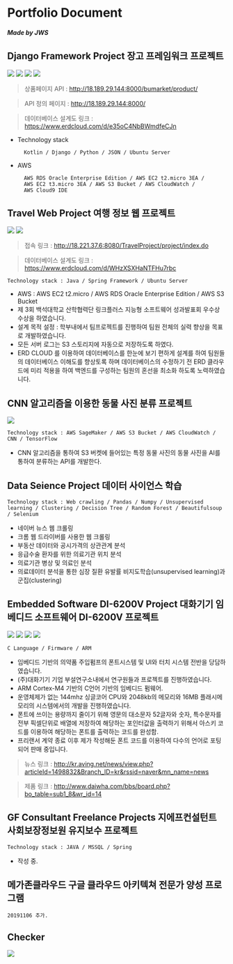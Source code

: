 # Portfolio Document
##### ***Made by JWS***

Django Framework Project 장고 프레임워크 프로젝트
------------------------------------------------------------------------------------------
<img src="https://raw.githubusercontent.com/dsg890789/JwsPortfolio/master/Django%20Framework%20Project/Scalable%20RESTful%20Server%20Architecture.png">
<img src="https://raw.githubusercontent.com/dsg890789/JwsPortfolio/master/Django%20Framework%20Project/REST%20API.png">
<img src="https://raw.githubusercontent.com/dsg890789/JwsPortfolio/master/Django%20Framework%20Project/BuMarket%20API%20Document.png">
<img src="https://raw.githubusercontent.com/dsg890789/JwsPortfolio/master/Django%20Framework%20Project/BuMarket%20Database.png">

> 상품페이지 API : http://18.189.29.144:8000/bumarket/product/

> API 정의 페이지 : http://18.189.29.144:8000/

> 데이터베이스 설계도 링크 : https://www.erdcloud.com/d/e35oC4NbBWmdfeCJn

- Technology stack
        
        Kotlin / Django / Python / JSON / Ubuntu Server
- AWS
        
        AWS RDS Oracle Enterprise Edition / AWS EC2 t2.micro 3EA / 
        AWS EC2 t3.micro 3EA / AWS S3 Bucket / AWS CloudWatch / 
        AWS Cloud9 IDE

Travel Web Project 여행 정보 웹 프로젝트
-------------------------------------------------------------------------------------------
<img src="https://raw.githubusercontent.com/dsg890789/JwsPortfolio/master/Travel%20Web%20Project/Travel%20index%20small.png">
<img src="https://raw.githubusercontent.com/dsg890789/JwsPortfolio/master/Travel%20Web%20Project/Travel%20DB.png">

> 접속 링크 : http://18.221.37.6:8080/TravelProject/project/index.do

> 데이터베이스 설계도 링크 : https://www.erdcloud.com/d/WHzXSXHaNTFHu7rbc

    Technology stack : Java / Spring Framework / Ubuntu Server

- AWS : AWS EC2 t2.micro / AWS RDS Oracle Enterprise Edition / AWS S3 Bucket
- 제 3회 백석대학교 산학협력단 링크플러스 지능형 소프트웨어 성과발표회 우수상 수상을 하였습니다.
- 설계 목적 설정 : 학부내에서 팀프로젝트를 진행하여 팀원 전체의 실력 향상을 목표로 개발하였습니다.
- 모든 서버 로그는 S3 스토리지에 자동으로 저장하도록 하였다.
- ERD CLOUD 를 이용하여 데이터베이스를 한눈에 보기 편하게 설계를 하여 팀원들의 데이터베이스 이해도를 향상토록 하며 데이터베이스의 수정하기 전 ERD 클라우드에 미리 적용을 하여 백엔드를 구성하는 팀원의 혼선을 최소화 하도록 노력하였습니다.

CNN 알고리즘을 이용한 동물 사진 분류 프로젝트
------------------------------------------------------------------------------------------
<img src="https://raw.githubusercontent.com/dsg890789/JwsPortfolio/master/CNN%20Model%20Project/CNN%20Model%20Project%20%EC%84%A4%EA%B3%84%20%ED%8C%8C%EC%9D%BC.png">

    Technology stack : AWS SageMaker / AWS S3 Bucket / AWS CloudWatch / CNN / TensorFlow

 - CNN 알고리즘을 통하여 S3 버켓에 들어있는 특정 동물 사진의 동물 사진을 AI를 통하여 분류하는 API를 개발한다.

Data Seience Project 데이터 사이언스 학습
------------------------------------------------------------------------------------------
    Technology stack : Web crawling / Pandas / Numpy / Unsupervised learning / Clustering / Decision Tree / Random Forest / Beautifulsoup / Selenium

- 네이버 뉴스 웹 크롤링
- 크롬 웹 드라이버를 사용한 웹 크롤링
- 부동산 데이터와 공시가격의 상관관계 분석
- 응급수술 환자를 위한 의료기관 위치 분석
- 의료기관 병상 및 의료인 분석
- 의료데이터 분석을 통한 심장 질환 유발률 비지도학습(unsupervised learning)과 군집(clustering)


Embedded Software DI-6200V Project 대화기기 임베디드 소프트웨어 DI-6200V 프로젝트
------------------------------------------------------------------------------------------ 
<img src="https://raw.githubusercontent.com/dsg890789/JwsPortfolio/master/Embedded%20Software%20DI-6200V%20Project/DI-6200V_0.jpg">
<img src="https://raw.githubusercontent.com/dsg890789/JwsPortfolio/master/Embedded%20Software%20DI-6200V%20Project/DI-6200V_1.png">
<img src="https://raw.githubusercontent.com/dsg890789/JwsPortfolio/master/Embedded%20Software%20DI-6200V%20Project/DI-6200V_2.png">
<img src="https://raw.githubusercontent.com/dsg890789/JwsPortfolio/master/Embedded%20Software%20DI-6200V%20Project/DI-6200V_3.png">

    C Language / Firmware / ARM

- 임베디드 기반의 의약품 주입펌프의 폰트시스템 및 UI와 터치 시스템 전반을 당담하였습니다.
- (주)대화기기 기업 부설연구소내에서 연구원들과 프로젝트를 진행하였습니다.
- ARM Cortex-M4 기반의 C언어 기반의 임베디드 펌웨어.
- 운영체제가 없는 144mhz 싱글코어 CPU와 2048kb의 메모리와 16MB 플래시메모리의 시스템에서의 개발을 진행하였습니다.
- 폰트에 쓰이는 용량까지 줄이기 위해 영문의 대소문자 52글자와 숫자, 특수문자를 전부 픽셀단위로 배열에 저장하여 해당하는 포인터값을 출력하기 위해서 아스키 코드를 이용하여 해당하는 폰트를 출력하는 코드를 완성함.
- 프리랜서 계약 종료 이후 제가 작성해둔 폰트 코드를 이용하여 다수의 언어로 포팅되어 판매 중입니다.
  
> 뉴스 링크 : http://kr.aving.net/news/view.php?articleId=1498832&Branch_ID=kr&rssid=naver&mn_name=news

> 제품 링크 : http://www.daiwha.com/bbs/board.php?bo_table=sub1_8&wr_id=14


GF Consultant Freelance Projects 지에프컨설턴트 사회보장정보원 유지보수 프로젝트
------------------------------------------------------------------------------------------ 
    Technology stack : JAVA / MSSQL / Spring
- 작성 중.

메가존클라우드 구글 클라우드 아키텍쳐 전문가 양성 프로그램
------------------------------------------------------------------------------------------ 
    20191106 추가.

Checker
------------------------------------------------------------------------------------------ 
<img src="https://jwsgithub.s3.us-east-2.amazonaws.com/REST%20API.png?response-content-disposition=inline&X-Amz-Security-Token=IQoJb3JpZ2luX2VjEOb%2F%2F%2F%2F%2F%2F%2F%2F%2F%2FwEaDmFwLW5vcnRoZWFzdC0yIkcwRQIhAJFOlrkQCyO%2BY%2F4q4gG9zmXnjtzYSxn7seWpUUK%2FMwDxAiBbvZK8M59uiuEVIjR9tPNWhfXn9riRLpG10ywMnsjh7SqNAghvEAEaDDQyNzQyNzQyNTE3MiIMEi5tJ%2B5bPJPtPsA6KuoBxd%2FGI3EG2pqWMTlNU7M%2BBUxaG8Nz1bpjuxDv%2FXPDUrRRHhNg4LFTcs%2FBvbcxp8uUAB200JFjH9MfzP2ubCSvrikPPcR%2F%2Brhvl2fYcp8aLhirgWCv3aRrpW%2BBuQrbqtnhseZC0c51X0nWOd09tCGptK9jpgZk27Kt%2BZzhWdWqpYOttHC3B2%2FzEoPmNxXtiRrwUJN5iplfnhPXRoWg2E1YKXV8W3cYoQKjhGk%2F3atDbchp83IPhniFF8%2Bxv1uP%2BlEcQZYI4DO0CPh0KS3OrW1VRjW608j5c%2F4vGOoHBatwFQM5jGri0zz7uMAIMLXI%2BvAFOoIDiSF1QZGov8sMGDIdoM1j%2BqINb3ABfzittq0da2i55DBOpF33t3eRC25iRLUbshmpEDNc2GP8k2JwdhoyWzLYXNafXERK3q%2Fn6fmLw22mdbt%2BXtKCX%2BzVekfbBCBtLzMkidYMQK6wBwSFJUMa3zUNLriOj48s%2Bv3XX5FBTDbtmSY%2FNmJvBQHYo%2F3e4KO92uu1No8XvGEsf9j6DN2cgVtThrYhKK23OZMkodvGjb%2B8iPiQrZahkQshcbVXwCuGiX4hbXghz2wVbrP3CPplnJ%2B%2F0Uz1li6mDejTD8C%2BrafpVaRYxwXk%2FfQJiduxDnZhZlS%2BWFV60Cf0DFdIokfN5q1qEI9Ycp7MwvXbTE0wHiq%2BQscgE0QDJZ88rdL8SCh%2BMoTR9zHp72DbDet80s71FR62W9Mi5xyc8VJi0JNNxC0CY8QZuAwS1BIXg1Aa%2FbNF2x7rx7ut5Jkg6xp2qMTeh8e%2FoxGemR5f4kcRy3GV1BcrA%2BOv%2BXcLjS1RJPvAP1TjxL0xUPs%3D&X-Amz-Algorithm=AWS4-HMAC-SHA256&X-Amz-Date=20200115T061227Z&X-Amz-SignedHeaders=host&X-Amz-Expires=300&X-Amz-Credential=ASIAWHBFI5OKEFUCIPCE%2F20200115%2Fus-east-2%2Fs3%2Faws4_request&X-Amz-Signature=b40ccc6930c64ed0f969187eea390e271e0f2cabb3d188505fe59b94e21a2d05">